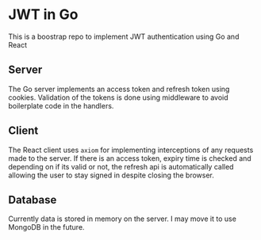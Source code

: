 # JWT in Go

This is a boostrap repo to implement JWT authentication using Go and React

## Server

The Go server implements an access token and refresh token using cookies.
Validation of the tokens is done using middleware to avoid boilerplate code in the handlers.

## Client

The React client uses `axiom` for implementing interceptions of any requests made to the server. If there is an access token, expiry time is checked and depending on if its valid or not, the refresh api is automatically called allowing the user to stay signed in despite closing the browser.

## Database

Currently data is stored in memory on the server. I may move it to use MongoDB in the future.
